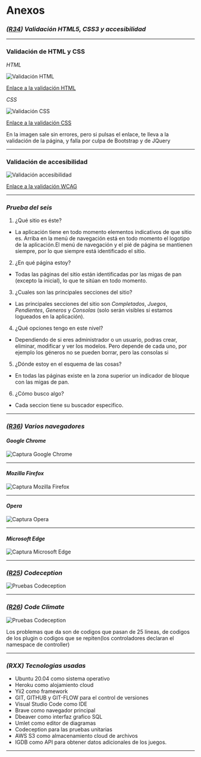 # Anexos

### *([R34](https://github.com/jmsaborido/myplaylist/issues/34)) Validación HTML5, CSS3 y accesibilidad*
---
### Validación de HTML y CSS

*HTML*

![Validación HTML](images/anexo/html.png)

[Enlace a la validación HTML](https://validator.w3.org/nu/?doc=http%3A%2F%2Fmyplay-list.herokuapp.com%2F)

*CSS*

![Validación CSS](images/anexo/css.png)

[Enlace a la validación CSS](https://jigsaw.w3.org/css-validator/validator?uri=myplay-list.herokuapp.com&profile=css3svg&usermedium=all&warning=1&vextwarning=&lang=es)

En la imagen sale sin errores, pero si pulsas el enlace, te lleva a la validación de la página, y falla por culpa de Bootstrap y de JQuery

---

### Validación de accesibilidad

![Validación accesibilidad](images/anexo/accesibilidad.png)

[Enlace a la validación WCAG](https://achecker.ca/checker/)

---

### *Prueba del seis*

 1. ¿Qué sitio es éste?
- La aplicación tiene en todo momento elementos indicativos de que sitio es. Arriba en la menú de navegación está en todo momento el logotipo de la aplicación.El menú de navegación y el pié de página se mantienen siempre, por lo que siempre está identificado el sitio.

 2. ¿En qué página estoy?
- Todas las páginas del sitio están identificadas por las migas de pan (excepto la inicial), lo que te sitúan en todo momento.

 3. ¿Cuales son las principales secciones del sitio?
- Las principales secciones del sitio son *Completados*, *Juegos*, *Pendientes*, *Generos* y *Consolas* (solo serán visibles si estamos logueados en la aplicación).

 4. ¿Qué opciones tengo en este nivel?
- Dependiendo de si eres administrador o un usuario, podras crear, eliminar, modificar y ver los modelos. Pero depende de cada uno, por ejemplo los géneros no se pueden borrar, pero las consolas si

 5. ¿Dónde estoy en el esquema de las cosas?
- En todas las páginas existe en la zona superior un indicador de bloque con las migas de pan.

 6. ¿Cómo busco algo?
- Cada seccion tiene su buscador especifico.

---

### *([R36](https://github.com/jmsaborido/myplaylist/issues/36)) Varios navegadores*

#### *Google Chrome*

![Captura Google Chrome](images/anexo/chrome.png)

---

#### *Mozilla Firefox*

![Captura Mozilla Firefox](images/anexo/firefox.png)

---

#### *Opera*

![Captura Opera](images/anexo/opera.png)

---

#### *Microsoft Edge*

![Captura Microsoft Edge](images/anexo/edge.png)

---

### *([R25](https://github.com/jmsaborido/myplaylist/issues/25)) Codeception*

![Pruebas Codeception](images/anexo/codeception.png)

---

### *([R26](https://github.com/jmsaborido/myplaylist/issues/26)) Code Climate*

![Pruebas Codeception](images/anexo/codeclimate.png)

Los problemas que da son de codigos que pasan de 25 lineas, de codigos de los plugin o codigos que se repiten(los controladores declaran el namespace de controller)

---

### *(RXX) Tecnologias usadas*

- Ubuntu 20.04 como sistema operativo
- Heroku como alojamiento cloud
- Yii2 como framework
- GIT, GITHUB y GIT-FLOW para el control de versiones
- Visual Studio Code como IDE
- Brave como navegador principal
- Dbeaver como interfaz grafico SQL
- Umlet como editor de diagramas
- Codeception para las pruebas unitarias
- AWS S3 como almacenamiento cloud de archivos
- IGDB como API para obtener datos adicionales de los juegos.

---
